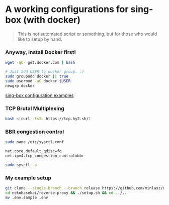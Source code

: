 A working configurations for sing-box (with docker)
===

> This is not automated script or something, but for those who would like to setup by hand.

### Anyway, install Docker first!

```sh
wget -qO- get.docker.com | bash

# Just add USER to docker group. :)
sudo groupadd docker || true
sudo usermod -aG docker $USER
newgrp docker
```


[sing-box configuration examples](/sing-box/)


### TCP Brutal Multiplexing

```sh
bash <(curl -fsSL https://tcp.hy2.sh/)
```


### BBR congestion control
```sh
sudo nano /etc/sysctl.conf

net.core.default_qdisc=fq
net.ipv4.tcp_congestion_control=bbr

sudo sysctl -p
```

### My example setup

```sh
git clone --single-branch --branch release https://github.com/minlaxz/nekohasekai.git
cd nekohasekai/reverse-proxy && ./setup.sh && cd ../..
mv .env.sample .env
```


<!-- bash <(curl -fsSL https://tcp.hy2.sh/) -->
<!-- bash <(wget -qO- https://raw.githubusercontent.com/GFW4Fun/S-UI-PRO/master/s-ui-pro.sh) -install yes -->